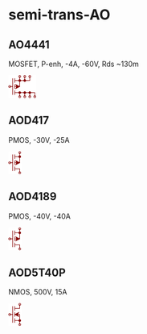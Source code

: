 # semi-trans-AO

## AO4441
MOSFET, P-enh, -4A, -60V, Rds ~130m

![AO4441__1__1](/images/semi-trans-AO__AO4441__1__1.png?raw=true) 

## AOD417
PMOS, -30V, -25A

![AOD417__1__1](/images/semi-trans-AO__AOD417__1__1.png?raw=true) 

## AOD4189
PMOS, -40V, -40A

![AOD4189__1__1](/images/semi-trans-AO__AOD4189__1__1.png?raw=true) 

## AOD5T40P
NMOS, 500V, 15A

![AOD5T40P__1__1](/images/semi-trans-AO__AOD5T40P__1__1.png?raw=true) 

